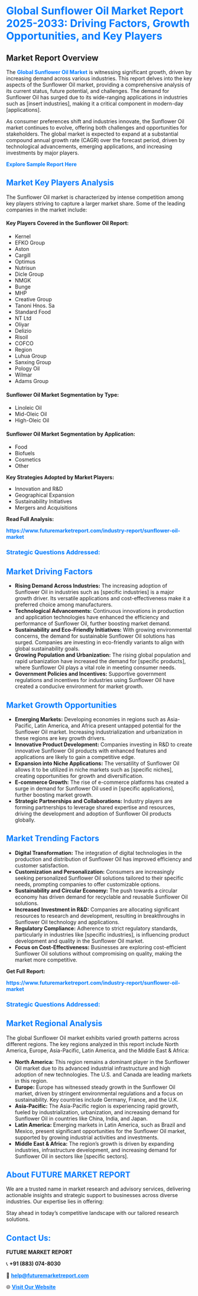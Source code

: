 <h1 style="color: #007BFF;">Global Sunflower Oil Market Report 2025-2033: Driving Factors, Growth Opportunities, and Key Players</h1>

<section id="overview">
<h2>Market Report Overview</h2>
<p>The <a href="https://www.futuremarketreport.com/industry-report/sunflower-oil-market" style="color: #007BFF; text-decoration: none;"><strong>Global Sunflower Oil Market</strong></a> is witnessing significant growth, driven by increasing demand across various industries. This report delves into the key aspects of the Sunflower Oil market, providing a comprehensive analysis of its current status, future potential, and challenges. The demand for Sunflower Oil has surged due to its wide-ranging applications in industries such as [insert industries], making it a critical component in modern-day [applications].</p>
<p>As consumer preferences shift and industries innovate, the Sunflower Oil market continues to evolve, offering both challenges and opportunities for stakeholders. The global market is expected to expand at a substantial compound annual growth rate (CAGR) over the forecast period, driven by technological advancements, emerging applications, and increasing investments by major players.</p>
</section>

<section id="overview">
<p><a href="https://www.futuremarketreport.com/request-sample/reportId=60877" style="color: #007BFF; text-decoration: none;"><strong>Explore Sample Report Here</strong></a></p>
</section>

<section id="key-players">
<h2 style="color: #007BFF;">Market Key Players Analysis</h2>
<p>The Sunflower Oil market is characterized by intense competition among key players striving to capture a larger market share. Some of the leading companies in the market include:</p>
<h4>Key Players Covered in the Sunflower Oil Report:</h4>
<ul><li>Kernel</li><li>EFKO Group</li><li>Aston</li><li>Cargill</li><li>Optimus</li><li>Nutrisun</li><li>Dicle Group</li><li>NMGK</li><li>Bunge</li><li>MHP</li><li>Creative Group</li><li>Tanoni Hnos. Sa</li><li>Standard Food</li><li>NT Ltd</li><li>Oliyar</li><li>Delizio</li><li>Risoil</li><li>COFCO</li><li>Region</li><li>Luhua Group</li><li>Sanxing Group</li><li>Pology Oil</li><li>Wilmar</li><li>Adams Group</li></ul>
<h4>Sunflower Oil Market Segmentation by Type:</h4>
<ul><li>Linoleic Oil</li><li>Mid-Oleic Oil</li><li>High-Oleic Oil</li></ul>

<h4>Sunflower Oil Market Segmentation by Application:</h4>
<ul><li>Food</li><li>Biofuels</li><li>Cosmetics</li><li>Other</li></ul>
<p><strong>Key Strategies Adopted by Market Players:</strong></p>
<ul>
<li>Innovation and R&D</li>
<li>Geographical Expansion</li>
<li>Sustainability Initiatives</li>
<li>Mergers and Acquisitions</li>
</ul>
</section>

<section>
<p><strong>Read Full Analysis: </strong></p><a href="https://www.futuremarketreport.com/industry-report/sunflower-oil-market" style="color: #007BFF; text-decoration: none;"><strong>https://www.futuremarketreport.com/industry-report/sunflower-oil-market</strong></a>
<h3 style="color: #007BFF;">Strategic Questions Addressed:</h3>
</section>

<section id="driving-factors">
<h2 style="color: #007BFF;">Market Driving Factors</h2>
<ul>
<li><strong>Rising Demand Across Industries:</strong> The increasing adoption of Sunflower Oil in industries such as [specific industries] is a major growth driver. Its versatile applications and cost-effectiveness make it a preferred choice among manufacturers.</li>
<li><strong>Technological Advancements:</strong> Continuous innovations in production and application technologies have enhanced the efficiency and performance of Sunflower Oil, further boosting market demand.</li>
<li><strong>Sustainability and Eco-Friendly Initiatives:</strong> With growing environmental concerns, the demand for sustainable Sunflower Oil solutions has surged. Companies are investing in eco-friendly variants to align with global sustainability goals.</li>
<li><strong>Growing Population and Urbanization:</strong> The rising global population and rapid urbanization have increased the demand for [specific products], where Sunflower Oil plays a vital role in meeting consumer needs.</li>
<li><strong>Government Policies and Incentives:</strong> Supportive government regulations and incentives for industries using Sunflower Oil have created a conducive environment for market growth.</li>
</ul>
</section>

<section id="growth-opportunities">
<h2 style="color: #007BFF;">Market Growth Opportunities</h2>
<ul>
<li><strong>Emerging Markets:</strong> Developing economies in regions such as Asia-Pacific, Latin America, and Africa present untapped potential for the Sunflower Oil market. Increasing industrialization and urbanization in these regions are key growth drivers.</li>
<li><strong>Innovative Product Development:</strong> Companies investing in R&D to create innovative Sunflower Oil products with enhanced features and applications are likely to gain a competitive edge.</li>
<li><strong>Expansion into Niche Applications:</strong> The versatility of Sunflower Oil allows it to be utilized in niche markets such as [specific niches], creating opportunities for growth and diversification.</li>
<li><strong>E-commerce Growth:</strong> The rise of e-commerce platforms has created a surge in demand for Sunflower Oil used in [specific applications], further boosting market growth.</li>
<li><strong>Strategic Partnerships and Collaborations:</strong> Industry players are forming partnerships to leverage shared expertise and resources, driving the development and adoption of Sunflower Oil products globally.</li>
</ul>
</section>

<section id="trending-factors">
<h2 style="color: #007BFF;">Market Trending Factors</h2>
<ul>
<li><strong>Digital Transformation:</strong> The integration of digital technologies in the production and distribution of Sunflower Oil has improved efficiency and customer satisfaction.</li>
<li><strong>Customization and Personalization:</strong> Consumers are increasingly seeking personalized Sunflower Oil solutions tailored to their specific needs, prompting companies to offer customizable options.</li>
<li><strong>Sustainability and Circular Economy:</strong> The push towards a circular economy has driven demand for recyclable and reusable Sunflower Oil solutions.</li>
<li><strong>Increased Investment in R&D:</strong> Companies are allocating significant resources to research and development, resulting in breakthroughs in Sunflower Oil technology and applications.</li>
<li><strong>Regulatory Compliance:</strong> Adherence to strict regulatory standards, particularly in industries like [specific industries], is influencing product development and quality in the Sunflower Oil market.</li>
<li><strong>Focus on Cost-Effectiveness:</strong> Businesses are exploring cost-efficient Sunflower Oil solutions without compromising on quality, making the market more competitive.</li>
</ul>
</section>

<section>
<p><strong>Get Full Report: </strong></p><a href="https://www.futuremarketreport.com/industry-report/sunflower-oil-market" style="color: #007BFF; text-decoration: none;"><strong>https://www.futuremarketreport.com/industry-report/sunflower-oil-market</strong></a>
<h3 style="color: #007BFF;">Strategic Questions Addressed:</h3>
</section>


<section id="regional-analysis">
<h2 style="color: #007BFF;">Market Regional Analysis</h2>
<p>The global Sunflower Oil market exhibits varied growth patterns across different regions. The key regions analyzed in this report include North America, Europe, Asia-Pacific, Latin America, and the Middle East & Africa:</p>
<ul>
<li><strong>North America:</strong> This region remains a dominant player in the Sunflower Oil market due to its advanced industrial infrastructure and high adoption of new technologies. The U.S. and Canada are leading markets in this region.</li>
<li><strong>Europe:</strong> Europe has witnessed steady growth in the Sunflower Oil market, driven by stringent environmental regulations and a focus on sustainability. Key countries include Germany, France, and the U.K.</li>
<li><strong>Asia-Pacific:</strong> The Asia-Pacific region is experiencing rapid growth, fueled by industrialization, urbanization, and increasing demand for Sunflower Oil in countries like China, India, and Japan.</li>
<li><strong>Latin America:</strong> Emerging markets in Latin America, such as Brazil and Mexico, present significant opportunities for the Sunflower Oil market, supported by growing industrial activities and investments.</li>
<li><strong>Middle East & Africa:</strong> The region’s growth is driven by expanding industries, infrastructure development, and increasing demand for Sunflower Oil in sectors like [specific sectors].</li>
</ul>
</section>

<footer>
<h2 style="color: #007BFF;">About FUTURE MARKET REPORT</h2>
<p>We are a trusted name in market research and advisory services, delivering actionable insights and strategic support to businesses across diverse industries. Our expertise lies in offering:</p>

<p>Stay ahead in today’s competitive landscape with our tailored research solutions.</p>

<h2 style="color: #007BFF;">Contact Us:</h2>
<p><strong>FUTURE MARKET REPORT</strong></p>
<p>📞 <strong>+91 (883) 074-8030</strong></p>
<p>📧 <strong><a href="mailto:help@futuremarketreport.com" style="color: #007BFF;">help@futuremarketreport.com</a></strong></p>
<p>🌐 <strong><a href="https://www.futuremarketreport.com/" style="color: #007BFF;">Visit Our Website</a></strong></p>
</footer>